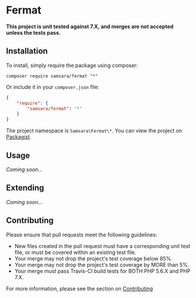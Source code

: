 # Fermat

**This project is unit tested against 7.X, and merges are not accepted unless the tests pass.**

## Installation

To install, simply require the package using composer:

    composer require samsara/fermat "*"
    
Or include it in your `composer.json` file:

```json
{
    "require": {
        "samsara/fermat": "*"
    }
}
```

The project namespace is `Samsara\Fermat\*`. You can view the project on [Packagist](https://packagist.org/packages/samsara/fermat).

## Usage

*Coming soon...*

## Extending

*Coming soon...*

## Contributing

Please ensure that pull requests meet the following guidelines:

- New files created in the pull request must have a corresponding unit test file, or must be covered within an existing test file.
- Your merge may not drop the project's test coverage below 85%.
- Your merge may not drop the project's test coverage by MORE than 5%.
- Your merge must pass Travis-CI build tests for BOTH PHP 5.6.X and PHP 7.X.

For more information, please see the section on [Contributing](CONTRIBUTING.md)
